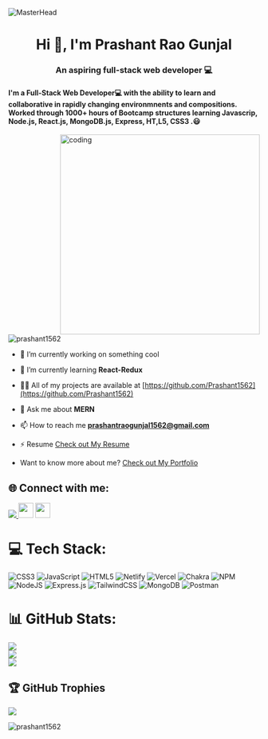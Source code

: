 ![MasterHead](https://github.com/Prashant1562/Prashant1562/blob/main/Tech%20Consultant%20business%20Banner.png?raw=true)
<h1 align="center">Hi 👋, I'm Prashant Rao Gunjal</h1>
<h3 align="center">An aspiring full-stack web developer 💻</h3>
<h4>I'm a Full-Stack Web Developer💻 with the ability to learn and collaborative in rapidly changing environmnents and compositions. Worked through 1000+ hours of Bootcamp structures learning Javascrip, Node.js, React.js, MongoDB.js, Express, HT,L5, CSS3 .😃</h4>
<img align="right" alt="coding" width="400" src="https://cdn.dribbble.com/users/1162077/screenshots/3848914/programmer.gif" />

<p align="left"> <img src="https://komarev.com/ghpvc/?username=prashant1562&label=Profile%20views&color=0e75b6&style=flat" alt="prashant1562" /> </p>
 
 - 🔭 I’m currently working on something cool 

- 🌱 I’m currently learning **React-Redux**

- 👨‍💻 All of my projects are available at [https://github.com/Prashant1562](https://github.com/Prashant1562)

- 💬 Ask me about **MERN**

- 📫 How to reach me **prashantraogunjal1562@gmail.com**

- ⚡ Resume <a href="https://drive.google.com/file/d/1o5MOOx4HK3eRZIvBpbGjWMHeRyfAyJHv/view?usp=sharing" target="blank">Check out My Resume</a>

- Want to know more about me? <a href="https://prashant1562.github.io" target="blank">Check out My Portfolio</a>

## 🌐 Connect with me:
<p align="left">
<a href="https://prashant1562.github.io/" target="_blank">
   <img src="https://img.shields.io/badge/My%20Portfolio%20%E2%86%92-gray.svg?colorA=655BE1&colorB=4F44D6&style=for-the-badge"/>
</a>
<a href="https.linkedin.com/in/prashant-rao-gunjal-835ba5213" style="text-decoration:none">
  <img height="30" src="https://img.shields.io/badge/linkedin-blue.svg?&style=for-the-badge&logo=linkedin&logoColor=white" />
</a>
<a href="https://github.com/Prashant1562" style="text-decoration:none">
  <img height="30" src="https://img.shields.io/badge/Github-grey.svg?&style=for-the-badge&logo=Github&logoColor=white" />
</a>

# 💻 Tech Stack:
![CSS3](https://img.shields.io/badge/css3-%231572B6.svg?style=for-the-badge&logo=css3&logoColor=white) ![JavaScript](https://img.shields.io/badge/javascript-%23323330.svg?style=for-the-badge&logo=javascript&logoColor=%23F7DF1E) ![HTML5](https://img.shields.io/badge/html5-%23E34F26.svg?style=for-the-badge&logo=html5&logoColor=white) ![Netlify](https://img.shields.io/badge/netlify-%23000000.svg?style=for-the-badge&logo=netlify&logoColor=#00C7B7) ![Vercel](https://img.shields.io/badge/vercel-%23000000.svg?style=for-the-badge&logo=vercel&logoColor=white) ![Chakra](https://img.shields.io/badge/chakra-%234ED1C5.svg?style=for-the-badge&logo=chakraui&logoColor=white) ![NPM](https://img.shields.io/badge/NPM-%23000000.svg?style=for-the-badge&logo=npm&logoColor=white) ![NodeJS](https://img.shields.io/badge/node.js-6DA55F?style=for-the-badge&logo=node.js&logoColor=white) ![Express.js](https://img.shields.io/badge/express.js-%23404d59.svg?style=for-the-badge&logo=express&logoColor=%2361DAFB) ![TailwindCSS](https://img.shields.io/badge/tailwindcss-%2338B2AC.svg?style=for-the-badge&logo=tailwind-css&logoColor=white) ![MongoDB](https://img.shields.io/badge/MongoDB-%234ea94b.svg?style=for-the-badge&logo=mongodb&logoColor=white) ![Postman](https://img.shields.io/badge/Postman-FF6C37?style=for-the-badge&logo=postman&logoColor=white)
# 📊 GitHub Stats:
![](https://github-readme-stats.vercel.app/api?username=Prashant1562&theme=calm&hide_border=false&include_all_commits=true&count_private=true)<br/>
![](https://github-readme-streak-stats.herokuapp.com/?user=Prashant1562&theme=calm&hide_border=false)<br/>
![](https://github-readme-stats.vercel.app/api/top-langs/?username=Prashant1562&theme=calm&hide_border=false&include_all_commits=true&count_private=true&layout=compact)

## 🏆 GitHub Trophies
![](https://github-profile-trophy.vercel.app/?username=Prashant1562&theme=chalk&no-frame=false&no-bg=false&margin-w=4)

<p><img align="center" src="https://github-readme-streak-stats.herokuapp.com/?user=prashant1562&" alt="prashant1562" /></p>
